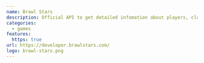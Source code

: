 ```yaml
---
name: Brawl Stars
description: Official API to get detailed infomation about players, clubs and brawlers!
categories:
  - games
features:
  https: true
url: https://developer.brawlstars.com/
logo: brawl-stars.png
---
```

